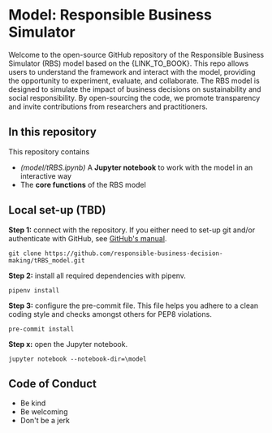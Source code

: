 # Model: Responsible Business Simulator

Welcome to the open-source GitHub repository of the Responsible Business Simulator (RBS) model based on the {LINK_TO_BOOK}. 
This repo allows users to understand the framework and interact with the model, providing the opportunity to experiment, 
evaluate, and collaborate. The RBS model is designed to simulate the impact of business decisions on sustainability 
and social responsibility. By open-sourcing the code, we promote transparency and invite contributions from 
researchers and practitioners.

## In this repository
This repository contains 
- _(model/tRBS.ipynb)_ A **Jupyter notebook** to work with the model in an interactive way
- The **core functions** of the RBS model

## Local set-up (TBD)

**Step 1:** connect with the repository. If you either need to set-up git and/or 
authenticate with GitHub, see [GitHub's manual](https://docs.github.com/en/get-started/quickstart/set-up-git).
```
git clone https://github.com/responsible-business-decision-making/tRBS_model.git
```

**Step 2:** install all required dependencies with pipenv.
```
pipenv install
```

**Step 3:** configure the pre-commit file. This file helps you adhere to a clean coding style and checks
amongst others for PEP8 violations. 
```
pre-commit install
```


**Step x:** open the Jupyter notebook.
```
jupyter notebook --notebook-dir=\model
```



## Code of Conduct
- Be kind
- Be welcoming
- Don't be a jerk
